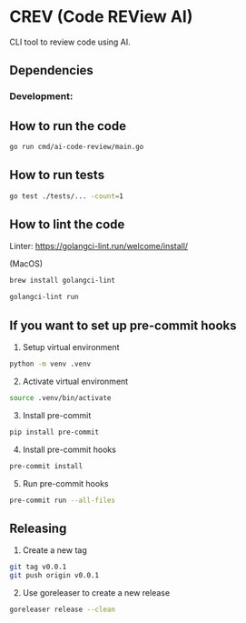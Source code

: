 # CREV (Code REView AI)
CLI tool to review code using AI.

## Dependencies

### Development:
## How to run the code

```bash
go run cmd/ai-code-review/main.go
```

## How to run tests
    
```bash
go test ./tests/... -count=1
```

## How to lint the code
Linter:
https://golangci-lint.run/welcome/install/

(MacOS)
```bash
brew install golangci-lint
```
```bash
golangci-lint run
```


## If you want to set up pre-commit hooks

1. Setup virtual environment
```bash
python -m venv .venv
```

2. Activate virtual environment
```bash
source .venv/bin/activate
```

3. Install pre-commit
```bash
pip install pre-commit
```

4. Install pre-commit hooks
```bash
pre-commit install
```

5. Run pre-commit hooks
```bash
pre-commit run --all-files
```

## Releasing
1. Create a new tag
```bash
git tag v0.0.1
git push origin v0.0.1
```

2. Use goreleaser to create a new release
```bash
goreleaser release --clean
```